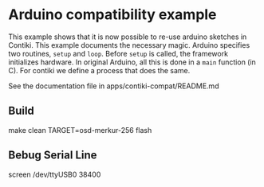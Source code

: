Arduino compatibility example
=============================

This example shows that it is now possible to re-use arduino sketches in
Contiki. This example documents the necessary magic. Arduino specifies
two routines, `setup` and `loop`. Before `setup` is called, the
framework initializes hardware. In original Arduino, all this is done in
a `main` function (in C). For contiki we define a process that does the
same.

See the documentation file in apps/contiki-compat/README.md

Build
-----
make clean TARGET=osd-merkur-256 flash

Bebug Serial Line
-----------------

screen /dev/ttyUSB0 38400

